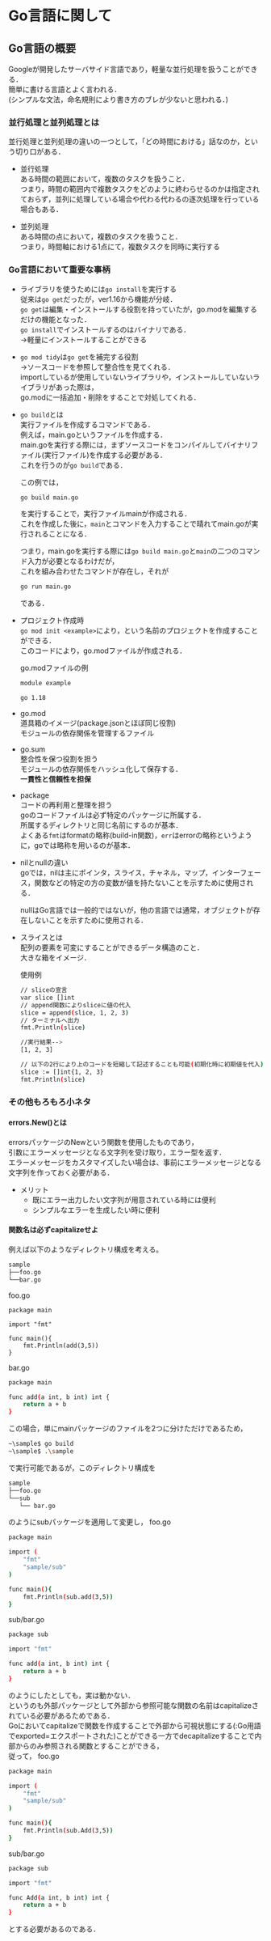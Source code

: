 # Go言語に関して
## Go言語の概要
Googleが開発したサーバサイド言語であり，軽量な並行処理を扱うことができる．  
簡単に書ける言語とよく言われる．  
(シンプルな文法，命名規則により書き方のブレが少ないと思われる．)  

### 並行処理と並列処理とは
並行処理と並列処理の違いの一つとして，「どの時間における」話なのか，という切り口がある．
- 並行処理  
ある時間の範囲において，複数のタスクを扱うこと．  
つまり，時間の範囲内で複数タスクをどのように終わらせるのかは指定されておらず，並列に処理している場合や代わる代わるの逐次処理を行っている場合もある．

- 並列処理  
ある時間の点において，複数のタスクを扱うこと．  
つまり，時間軸における1点にて，複数タスクを同時に実行する

### Go言語において重要な事柄
- ライブラリを使うためには`go install`を実行する    
    従来は`go get`だったが，ver1.16から機能が分岐．  
    `go get`は編集・インストールする役割を持っていたが，go.modを編集するだけの機能となった．  
    `go install`でインストールするのはバイナリである．  
    ->軽量にインストールすることができる

- `go mod tidy`は`go get`を補完する役割  
    ->ソースコードを参照して整合性を見てくれる．  
    importしているが使用していないライブラリや，インストールしていないライブラリがあった際は，  
    go.modに一括追加・削除をすることで対処してくれる．

- `go build`とは  
    実行ファイルを作成するコマンドである．  
    例えば，main.goというファイルを作成する．  
    main.goを実行する際には，まずソースコードをコンパイルしてバイナリファイル(実行ファイル)を作成する必要がある．  
    これを行うのが`go build`である．

    この例では，
    ```bash
    go build main.go
    ```
    を実行することで，実行ファイルmainが作成される．  
    これを作成した後に，`main`とコマンドを入力することで晴れてmain.goが実行されることになる．

    つまり，main.goを実行する際には`go build main.go`と`main`の二つのコマンド入力が必要となるわけだが，  
    これを組み合わせたコマンドが存在し，それが
    ```bash
    go run main.go
    ```
    である．

- プロジェクト作成時  
    `go mod init <example>`により，<example>という名前のプロジェクトを作成することができる．  
    このコードにより，go.modファイルが作成される．  
    
    go.modファイルの例
    ```bash
    module example

    go 1.18
    ```

- go.mod  
道具箱のイメージ(package.jsonとほぼ同じ役割)  
モジュールの依存関係を管理するファイル

- go.sum  
整合性を保つ役割を担う  
モジュールの依存関係をハッシュ化して保存する．  
__一貫性と信頼性を担保__

- package  
コードの再利用と整理を担う  
goのコードファイルは必ず特定のパッケージに所属する．  
所属するディレクトリと同じ名前にするのが基本．  
よくある`fmt`はformatの略称(build-in関数)，`err`はerrorの略称というように，goでは略称を用いるのが基本．

- nilとnullの違い  
    goでは，nilは主にポインタ，スライス，チャネル，マップ，インターフェース，関数などの特定の方の変数が値を持たないことを示すために使用される．

    nullはGo言語では一般的ではないが，他の言語では通常，オブジェクトが存在しないことを示すために使用される．

- スライスとは  
    配列の要素を可変にすることができるデータ構造のこと．  
    大きな箱をイメージ．
    
    使用例
    ```bash
    // sliceの宣言
    var slice []int
    // append関数によりsliceに値の代入
	slice = append(slice, 1, 2, 3)
    // ターミナルへ出力
	fmt.Println(slice)

    //実行結果-->
    [1, 2, 3]

    // 以下の2行により上のコードを短縮して記述することも可能(初期化時に初期値を代入)
    slice := []int{1, 2, 3}
    fmt.Println(slice)
    ```

### その他もろもろ小ネタ
#### errors.New()とは  
errorsパッケージのNewという関数を使用したものであり，  
引数にエラーメッセージとなる文字列を受け取り，エラー型を返す．  
エラーメッセージをカスタマイズしたい場合は、事前にエラーメッセージとなる文字列を作っておく必要がある．
- メリット
    - 既にエラー出力したい文字列が用意されている時には便利
    - シンプルなエラーを生成したい時に便利

#### 関数名は必ずcapitalizeせよ  
例えば以下のようなディレクトリ構成を考える。
```bash
sample
├──foo.go
└──bar.go
```
foo.go
```
package main

import "fmt"

func main(){
    fmt.Println(add(3,5))
}
```
bar.go
```bash
package main

func add(a int, b int) int {
    return a + b
}
```
この場合，単にmainパッケージのファイルを2つに分けただけであるため，
```bash
~\sample$ go build
~\sample$ .\sample
```
で実行可能であるが，このディレクトリ構成を
```bash
sample
├──foo.go
└──sub
   └── bar.go
```
のようにsubパッケージを適用して変更し，
foo.go
```bash
package main

import (
	"fmt"
	"sample/sub"
)

func main(){
	fmt.Println(sub.add(3,5))
}
```
sub/bar.go
```bash
package sub

import "fmt"

func add(a int, b int) int {
	return a + b
}
```
のようにしたとしても，実は動かない．  
というのも外部パッケージとして外部から参照可能な関数の名前はcapitalizeされている必要があるためである．  
Goにおいてcapitalizeで関数を作成することで外部から可視状態にする(:Go用語でexported=エクスポートされた)ことができる一方でdecapitalizeすることで内部からのみ参照される関数とすることができる，  
従って，
foo.go
```bash
package main

import (
	"fmt"
	"sample/sub"
)

func main(){
	fmt.Println(sub.Add(3,5))
}
```
sub/bar.go
```bash
package sub

import "fmt"

func Add(a int, b int) int {
	return a + b
}
```
とする必要があるのである．